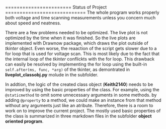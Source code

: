 ======================= Status of Project ============================
The whole program works properly both voltage and time scanning measurements unless 
you concern much about speed and neatness.

There are a few problems needed to be optimized. The live plot is not optimized 
by the time when it was finished. So the live plots are implemented with Drawnow package,
which draws the plot outside of *tkinter* object. Even worse, the reaaction of the script 
gets slower due to a for loop that is used for voltage scan. This is most likely due to 
the fact that the internal loop of the *tkinter* conflickts with the for loop. This drawback
can easily be resolved by implementing the for loop using the built-in `self.after(ms, func, *arg)`
of the tkinter, as demontrated in **liveplot_classobj.py** molude in the subfolder.

In addtion, the logic of the created class object (**Keith2140**) needs to be improved by 
using the basic properties of the class. For example, using the `@staticmethod` to omit some 
unnecessary arguments in some methods. by adding `@property` to a method, we could make an instance
from that method without any arguments just like an atribute. Therefore, there is a room to 
work on to improve the current project. The mostly used basic properties of the class is 
summarized in three markdown files in the subfolder **object oriented program**.  